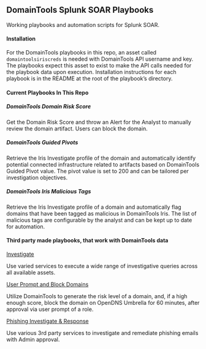 ## DomainTools Splunk SOAR Playbooks

Working playbooks and automation scripts for Splunk SOAR. 

#### Installation
For the DomainTools playbooks in this repo, an asset called `domaintoolsiriscreds` is needed with
DomainTools API username and key. The playbooks expect this asset to exist to make the API calls needed for the playbook data upon execution. Installation instructions for each playbook is in the README at the root of the playbook’s directory.

#### Current Playbooks In This Repo

##### DomainTools Domain Risk Score
Get the Domain Risk Score and throw an Alert for the Analyst to manually review the domain artifact. Users can block the domain.
##### DomainTools Guided Pivots
Retrieve the Iris Investigate profile of the domain and automatically identify potential connected infrastructure related to artifacts based on DomainTools Guided Pivot value. The pivot value is set to 200 and can be tailored per investigation objectives.
##### DomainTools Iris Malicious Tags
Retrieve the Iris Investigate profile of a domain and automatically flag domains that have been tagged as malicious in DomainTools Iris. The list of malicious tags are configurable by the analyst and can be kept up to date for automation.

#### Third party made playbooks, that work with DomainTools data
[Investigate](https://github.com/phantomcyber/playbooks/blob/4.2/investigate.py)

Use varied services to execute a wide range of investigative queries across all available assets.

[User Prompt and Block Domains](https://github.com/phantomcyber/playbooks/blob/4.2/user_prompt_and_block_domain.py)

Utilize DomainTools to generate the risk level of a domain, and, if a high enough score, block the domain on OpenDNS Umbrella for 60 minutes, after approval via user prompt of a role.

[Phishing Investigate & Response](https://github.com/phantomcyber/playbooks/blob/4.2/phishing_investigate_and_respond.py)
 
Use various 3rd party services to investigate and remediate phishing emails with Admin approval.

